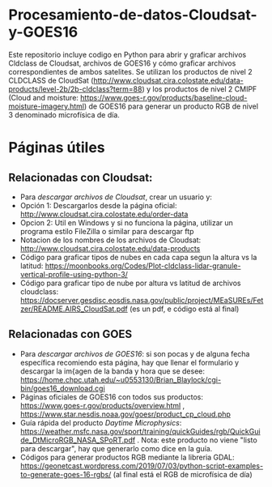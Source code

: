 # Procesamiento-de-datos-Cloudsat-y-GOES16
Este repositorio incluye codigo en Python para abrir y graficar archivos Cldclass de Cloudsat, archivos de GOES16 y cómo graficar archivos correspondientes de ambos satelites.
Se utilizan los productos de nivel 2 CLDCLASS de CloudSat (http://www.cloudsat.cira.colostate.edu/data-products/level-2b/2b-cldclass?term=88) y los productos de nivel 2 CMIPF (Cloud and moisture: https://www.goes-r.gov/products/baseline-cloud-moisture-imagery.html) de GOES16 para generar un producto RGB de nivel 3 denominado microfísica de día. 

# Páginas útiles

## Relacionadas con Cloudsat:
* Para *descargar archivos de Cloudsat*, crear un usuario y:
 * Opción 1: Descargarlos desde la página oficial: http://www.cloudsat.cira.colostate.edu/order-data
 * Opcion 2: Util en Windows y si no funciona la página, utilizar un programa estilo FileZilla o similar para descargar ftp
* Notacion de los nombres de los archivos de Cloudsat: http://www.cloudsat.cira.colostate.edu/data-products
* Código para graficar tipos de nubes en cada capa segun la altura vs la latitud: https://moonbooks.org/Codes/Plot-cldclass-lidar-granule-vertical-profile-using-python-3/
* Código para  graficar tipo de nube por altura vs latitud de archivos cloudclass: https://docserver.gesdisc.eosdis.nasa.gov/public/project/MEaSUREs/Fetzer/README.AIRS_CloudSat.pdf (es un pdf, e código está al final)

## Relacionadas con GOES
* Para *descargar archivos de GOES16*: si son pocas y de alguna fecha específica recomiendo esta página, hay que llenar el formulario y descargar la im{agen de la banda y hora que se desee: https://home.chpc.utah.edu/~u0553130/Brian_Blaylock/cgi-bin/goes16_download.cgi
* Páginas oficiales de GOES16 con todos sus productos: https://www.goes-r.gov/products/overview.html , https://www.star.nesdis.noaa.gov/goesr/product_cp_cloud.php
* Guía rápida del producto *Daytime Microphysics*: https://weather.msfc.nasa.gov/sport/training/quickGuides/rgb/QuickGuide_DtMicroRGB_NASA_SPoRT.pdf . Nota: este producto no viene "listo para descargar", hay que generarlo como dice en la guía. 
* Códigos para generar productos RGB mediante la libreria GDAL: https://geonetcast.wordpress.com/2019/07/03/python-script-examples-to-generate-goes-16-rgbs/ (al final está el RGB de microfísica de día)

